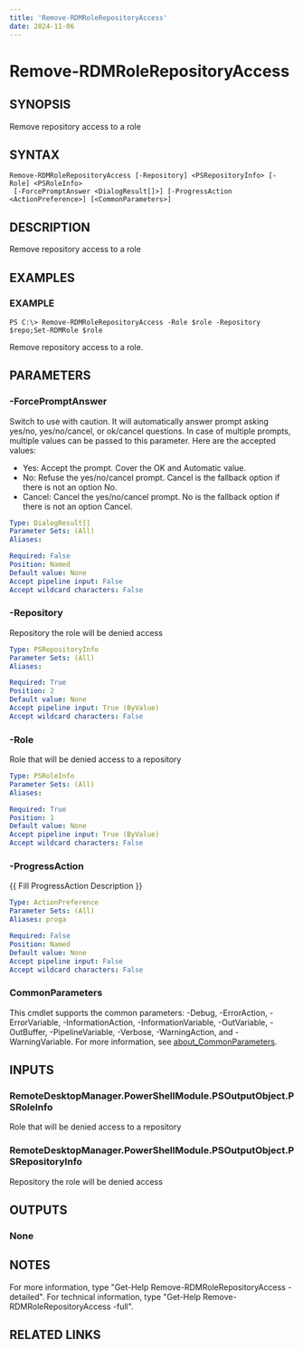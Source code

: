 ```yaml
---
title: 'Remove-RDMRoleRepositoryAccess'
date: 2024-11-06
---
```



# Remove-RDMRoleRepositoryAccess

## SYNOPSIS
Remove repository access to a role

## SYNTAX

```
Remove-RDMRoleRepositoryAccess [-Repository] <PSRepositoryInfo> [-Role] <PSRoleInfo>
 [-ForcePromptAnswer <DialogResult[]>] [-ProgressAction <ActionPreference>] [<CommonParameters>]
```

## DESCRIPTION
Remove repository access to a role

## EXAMPLES

### EXAMPLE
```
PS C:\> Remove-RDMRoleRepositoryAccess -Role $role -Repository $repo;Set-RDMRole $role
```

Remove repository access to a role.

## PARAMETERS

### -ForcePromptAnswer
Switch to use with caution.
It will automatically answer prompt asking yes/no, yes/no/cancel, or ok/cancel questions.
In case of multiple prompts, multiple values can be passed to this parameter.
Here are the accepted values:
- Yes: Accept the prompt.
Cover the OK and Automatic value.
- No: Refuse the yes/no/cancel prompt.
Cancel is the fallback option if there is not an option No.
- Cancel: Cancel the yes/no/cancel prompt.
No is the fallback option if there is not an option Cancel.

```yaml
Type: DialogResult[]
Parameter Sets: (All)
Aliases:

Required: False
Position: Named
Default value: None
Accept pipeline input: False
Accept wildcard characters: False
```

### -Repository
Repository the role will be denied access

```yaml
Type: PSRepositoryInfo
Parameter Sets: (All)
Aliases:

Required: True
Position: 2
Default value: None
Accept pipeline input: True (ByValue)
Accept wildcard characters: False
```

### -Role
Role that will be denied access to a repository

```yaml
Type: PSRoleInfo
Parameter Sets: (All)
Aliases:

Required: True
Position: 1
Default value: None
Accept pipeline input: True (ByValue)
Accept wildcard characters: False
```

### -ProgressAction
{{ Fill ProgressAction Description }}

```yaml
Type: ActionPreference
Parameter Sets: (All)
Aliases: proga

Required: False
Position: Named
Default value: None
Accept pipeline input: False
Accept wildcard characters: False
```

### CommonParameters
This cmdlet supports the common parameters: -Debug, -ErrorAction, -ErrorVariable, -InformationAction, -InformationVariable, -OutVariable, -OutBuffer, -PipelineVariable, -Verbose, -WarningAction, and -WarningVariable. For more information, see [about_CommonParameters](http://go.microsoft.com/fwlink/?LinkID=113216).

## INPUTS

### RemoteDesktopManager.PowerShellModule.PSOutputObject.PSRoleInfo
Role that will be denied access to a repository

### RemoteDesktopManager.PowerShellModule.PSOutputObject.PSRepositoryInfo
Repository the role will be denied access

## OUTPUTS

### None
## NOTES
For more information, type "Get-Help Remove-RDMRoleRepositoryAccess -detailed".
For technical information, type "Get-Help Remove-RDMRoleRepositoryAccess -full".

## RELATED LINKS
